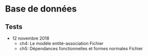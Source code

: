 # Base de données

<h2>Tests</h2>

* 12 novembre 2018
    * ch4: Le modèle entité-association Fichier
    * ch5: Dépendances fonctionnelles et formes normales Fichier

<Posts/>
